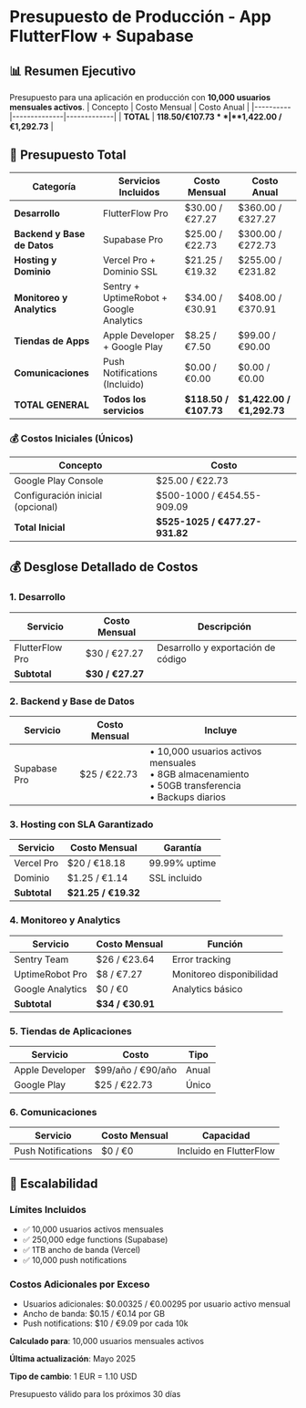 # Presupuesto de Producción - App FlutterFlow + Supabase
## 📊 Resumen Ejecutivo
Presupuesto para una aplicación en producción con **10,000 usuarios mensuales activos**.
| Concepto | Costo Mensual | Costo Anual |
|----------|--------------|-------------|
| **TOTAL** | **$118.50 / €107.73** | **$1,422.00 / €1,292.73** |
## 💸 Presupuesto Total
| Categoría | Servicios Incluidos | Costo Mensual | Costo Anual |
|-----------|-------------------|---------------|-------------|
| **Desarrollo** | FlutterFlow Pro | $30.00 / €27.27 | $360.00 / €327.27 |
| **Backend y Base de Datos** | Supabase Pro | $25.00 / €22.73 | $300.00 / €272.73 |
| **Hosting y Dominio** | Vercel Pro + Dominio SSL | $21.25 / €19.32 | $255.00 / €231.82 |
| **Monitoreo y Analytics** | Sentry + UptimeRobot + Google Analytics | $34.00 / €30.91 | $408.00 / €370.91 |
| **Tiendas de Apps** | Apple Developer + Google Play | $8.25 / €7.50 | $99.00 / €90.00 |
| **Comunicaciones** | Push Notifications (Incluido) | $0.00 / €0.00 | $0.00 / €0.00 |
| **TOTAL GENERAL** | **Todos los servicios** | **$118.50 / €107.73** | **$1,422.00 / €1,292.73** |
### 💰 Costos Iniciales (Únicos)
| Concepto | Costo |
|----------|-------|
| Google Play Console | $25.00 / €22.73 |
| Configuración inicial (opcional) | $500-1000 / €454.55-909.09 |
| **Total Inicial** | **$525-1025 / €477.27-931.82** |
## 💰 Desglose Detallado de Costos
### 1. Desarrollo
| Servicio | Costo Mensual | Descripción |
|----------|--------------|-------------|
| FlutterFlow Pro | $30 / €27.27 | Desarrollo y exportación de código |
| **Subtotal** | **$30 / €27.27** | |
### 2. Backend y Base de Datos
| Servicio | Costo Mensual | Incluye |
|----------|--------------|---------|
| Supabase Pro | $25 / €22.73 | • 10,000 usuarios activos mensuales<br>• 8GB almacenamiento<br>• 50GB transferencia<br>• Backups diarios |
### 3. Hosting con SLA Garantizado
| Servicio | Costo Mensual | Garantía |
|----------|--------------|----------|
| Vercel Pro | $20 / €18.18 | 99.99% uptime |
| Dominio | $1.25 / €1.14 | SSL incluido |
| **Subtotal** | **$21.25 / €19.32** | |
### 4. Monitoreo y Analytics
| Servicio | Costo Mensual | Función |
|----------|--------------|---------|
| Sentry Team | $26 / €23.64 | Error tracking |
| UptimeRobot Pro | $8 / €7.27 | Monitoreo disponibilidad |
| Google Analytics | $0 / €0 | Analytics básico |
| **Subtotal** | **$34 / €30.91** | |
### 5. Tiendas de Aplicaciones
| Servicio | Costo | Tipo |
|----------|-------|------|
| Apple Developer | $99/año / €90/año | Anual |
| Google Play | $25 / €22.73 | Único |
### 6. Comunicaciones
| Servicio | Costo Mensual | Capacidad |
|----------|--------------|-----------|
| Push Notifications | $0 / €0 | Incluido en FlutterFlow |
## 🚀 Escalabilidad
### Límites Incluidos
- ✅ 10,000 usuarios activos mensuales
- ✅ 250,000 edge functions (Supabase)
- ✅ 1TB ancho de banda (Vercel)
- ✅ 10,000 push notifications
### Costos Adicionales por Exceso
- Usuarios adicionales: $0.00325 / €0.00295 por usuario activo mensual
- Ancho de banda: $0.15 / €0.14 por GB
- Push notifications: $10 / €9.09 por cada 10k
  
**Calculado para**: 10,000 usuarios mensuales activos

**Última actualización**: Mayo 2025  

**Tipo de cambio**: 1 EUR = 1.10 USD 

Presupuesto válido para los próximos 30 días
